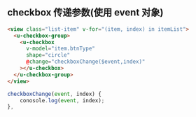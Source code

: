 ## checkbox 传递参数(使用 event 对象)

```html
<view class="list-item" v-for="(item, index) in itemList">
  <u-checkbox-group>
    <u-checkbox
      v-model="item.btnType"
      shape="circle"
      @change="checkboxChange($event,index)"
    ></u-checkbox>
  </u-checkbox-group>
</view>
```

```js
checkboxChange(event, index) {
    conosole.log(event, index);
},
```
